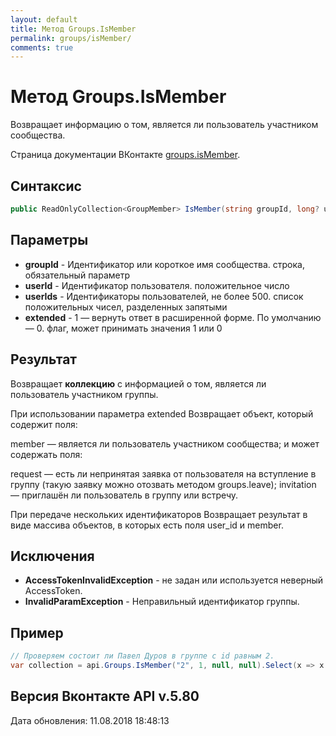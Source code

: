 ```yaml
---
layout: default
title: Метод Groups.IsMember
permalink: groups/isMember/
comments: true
---
```

# Метод Groups.IsMember
Возвращает информацию о том, является ли пользователь участником сообщества.

Страница документации ВКонтакте [groups.isMember](https://vk.com/dev/groups.isMember).

## Синтаксис
``` csharp
public ReadOnlyCollection<GroupMember> IsMember(string groupId, long? userId, IEnumerable<long> userIds, bool? extended, bool skipAuthorization = false)
```

## Параметры
+ **groupId** - Идентификатор или короткое имя сообщества. строка, обязательный параметр
+ **userId** - Идентификатор пользователя. положительное число
+ **userIds** - Идентификаторы пользователей, не более 500. список положительных чисел, разделенных запятыми
+ **extended** - 1  — вернуть ответ в расширенной форме. По умолчанию — 0. флаг, может принимать значения 1 или 0

## Результат
Возвращает **коллекцию** с информацией о том, является ли пользователь участником группы. 

При использовании параметра extended Возвращает объект, который содержит поля: 

member — является ли пользователь участником сообщества; 
и может содержать поля: 

request — есть ли непринятая заявка от пользователя на вступление в группу (такую заявку можно отозвать методом groups.leave); 
invitation — приглашён ли пользователь в группу или встречу. 


При передаче нескольких идентификаторов Возвращает результат в виде массива объектов, в которых есть поля user_id и member.

## Исключения
+ **AccessTokenInvalidException** - не задан или используется неверный AccessToken.
+ **InvalidParamException** - Неправильный идентификатор группы.

## Пример
```csharp
// Проверяем состоит ли Павел Дуров в группе с id равным 2.
var collection = api.Groups.IsMember("2", 1, null, null).Select(x => x.Member).FirstOrDefault();
```

## Версия Вконтакте API v.5.80
Дата обновления: 11.08.2018 18:48:13
